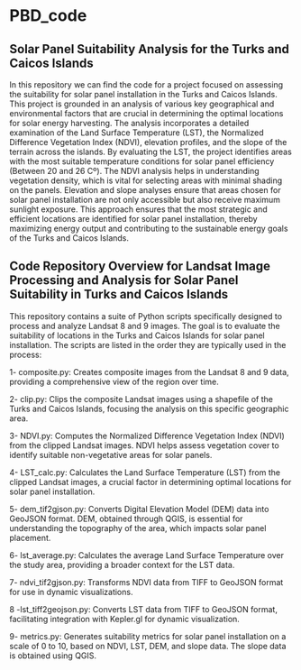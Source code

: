 # PBD_code

## Solar Panel Suitability Analysis for the Turks and Caicos Islands
In this repository we can find the code for a project focused on assessing the suitability for solar panel installation in the Turks and Caicos Islands. This project is grounded in an analysis of various key geographical and environmental factors that are crucial in determining the optimal locations for solar energy harvesting. The analysis incorporates a detailed examination of the Land Surface Temperature (LST), the Normalized Difference Vegetation Index (NDVI), elevation profiles, and the slope of the terrain across the islands. By evaluating the LST, the project identifies areas with the most suitable temperature conditions for solar panel efficiency (Between 20 and 26 Cº). The NDVI analysis helps in understanding vegetation density, which is vital for selecting areas with minimal shading on the panels. Elevation and slope analyses ensure that areas chosen for solar panel installation are not only accessible but also receive maximum sunlight exposure. This approach ensures that the most strategic and efficient locations are identified for solar panel installation, thereby maximizing energy output and contributing to the sustainable energy goals of the Turks and Caicos Islands.

## Code Repository Overview for Landsat Image Processing and Analysis for Solar Panel Suitability in Turks and Caicos Islands

This repository contains a suite of Python scripts specifically designed to process and analyze Landsat 8 and 9 images. The goal is to evaluate the suitability of locations in the Turks and Caicos Islands for solar panel installation. The scripts are listed in the order they are typically used in the process:

1- composite.py: Creates composite images from the Landsat 8 and 9 data, providing a comprehensive view of the region over time.

2- clip.py: Clips the composite Landsat images using a shapefile of the Turks and Caicos Islands, focusing the analysis on this specific geographic area.

3- NDVI.py: Computes the Normalized Difference Vegetation Index (NDVI) from the clipped Landsat images. NDVI helps assess vegetation cover to identify suitable non-vegetative areas for solar panels.

4- LST_calc.py: Calculates the Land Surface Temperature (LST) from the clipped Landsat images, a crucial factor in determining optimal locations for solar panel installation.

5- dem_tif2gjson.py: Converts Digital Elevation Model (DEM) data into GeoJSON format. DEM, obtained through QGIS, is essential for understanding the topography of the area, which impacts solar panel placement.

6- lst_average.py: Calculates the average Land Surface Temperature over the study area, providing a broader context for the LST data.

7- ndvi_tif2gjson.py: Transforms NDVI data from TIFF to GeoJSON format for use in dynamic visualizations.

8 -lst_tiff2geojson.py: Converts LST data from TIFF to GeoJSON format, facilitating integration with Kepler.gl for dynamic visualization.

9- metrics.py: Generates suitability metrics for solar panel installation on a scale of 0 to 10, based on NDVI, LST, DEM, and slope data. The slope data is obtained using QGIS.
